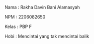 Nama    : Rakha Davin Bani Alamasyah

NPM     : 2206082650

Kelas   : PBP F

Hobi    : Mencintai yang tak mencintai balik
